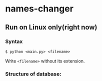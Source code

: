 # names-changer
## Run on Linux only(right now)
### Syntax
```
$ python <main.py> <filename> 
```
Write ```<filename>``` without its extension.

### Structure of database: <Surname> <Name> <Patronymic>
